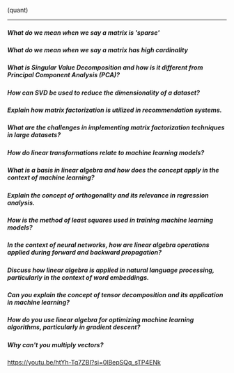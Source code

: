 (quant)

---


##### What do we mean when we say a matrix is 'sparse'

##### What do we mean when we say a matrix has high cardinality
##### What is Singular Value Decomposition and how is it different from Principal Component Analysis (PCA)?
##### How can SVD be used to reduce the dimensionality of a dataset?
##### Explain how matrix factorization is utilized in recommendation systems.
##### What are the challenges in implementing matrix factorization techniques in large datasets?
##### How do linear transformations relate to machine learning models?
##### What is a basis in linear algebra and how does the concept apply in the context of machine learning?
##### Explain the concept of orthogonality and its relevance in regression analysis.
##### How is the method of least squares used in training machine learning models?
##### In the context of neural networks, how are linear algebra operations applied during forward and backward propagation?
##### Discuss how linear algebra is applied in natural language processing, particularly in the context of word embeddings.
##### Can you explain the concept of tensor decomposition and its application in machine learning?
##### How do you use linear algebra for optimizing machine learning algorithms, particularly in gradient descent?

##### Why can't you multiply vectors?

https://youtu.be/htYh-Tq7ZBI?si=0lBepSQq_sTP4ENk